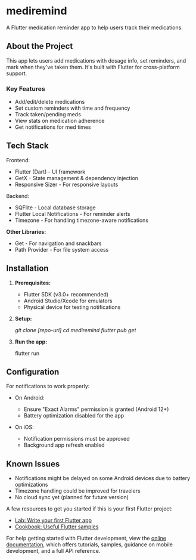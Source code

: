 # mediremind

A Flutter medication reminder app to help users track their medications.

## About the Project

This app lets users add medications with dosage info, set reminders, and mark when they've taken them. It's built with Flutter for cross-platform support.

### Key Features
- Add/edit/delete medications
- Set custom reminders with time and frequency
- Track taken/pending meds
- View stats on medication adherence
- Get notifications for med times

## Tech Stack

Frontend:
- Flutter (Dart) - UI framework
- GetX - State management & dependency injection
- Responsive Sizer - For responsive layouts

Backend:
- SQFlite - Local database storage
- Flutter Local Notifications - For reminder alerts
- Timezone - For handling timezone-aware notifications

**Other Libraries:**
- Get - For navigation and snackbars
- Path Provider - For file system access

## Installation

1. **Prerequisites:**
    - Flutter SDK (v3.0+ recommended)
    - Android Studio/Xcode for emulators
    - Physical device for testing notifications

2. **Setup:**
   
   _git clone [repo-url]
   cd mediremind
   flutter pub get_
   

3. **Run the app:**
   
   flutter run
  

## Configuration

For notifications to work properly:

- On Android:
    - Ensure "Exact Alarms" permission is granted (Android 12+)
    - Battery optimization disabled for the app

- On iOS:
    - Notification permissions must be approved
    - Background app refresh enabled

## Known Issues

- Notifications might be delayed on some Android devices due to battery optimizations
- Timezone handling could be improved for travelers
- No cloud sync yet (planned for future version)


A few resources to get you started if this is your first Flutter project:

- [Lab: Write your first Flutter app](https://docs.flutter.dev/get-started/codelab)
- [Cookbook: Useful Flutter samples](https://docs.flutter.dev/cookbook)

For help getting started with Flutter development, view the
[online documentation](https://docs.flutter.dev/), which offers tutorials,
samples, guidance on mobile development, and a full API reference.
